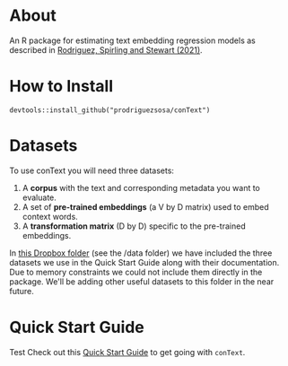 # About

An R package for estimating text embedding regression models as described in [Rodriguez, Spirling and Stewart (2021)](https://github.com/prodriguezsosa/EmbeddingRegression). 

# How to Install

`devtools::install_github("prodriguezsosa/conText")`

# Datasets

To use conText you will need three datasets: 

1. A **corpus** with the text and corresponding metadata you want to evaluate.
2. A set of **pre-trained embeddings** (a V by D matrix) used to embed context words.
3. A **transformation matrix** (D by D) specific to the pre-trained embeddings.

In [this Dropbox folder](https://www.dropbox.com/sh/jsyrag7opfo7l7i/AAB1z7tumLuKihGu2-FDmhmKa?dl=0) (see the /data folder) we have included the three datasets we use in the Quick Start Guide along with their documentation. Due to memory constraints we could not include them directly in the package. We'll be adding other useful datasets to this folder in the near future.

# Quick Start Guide

Test Check out this [Quick Start Guide](https://github.com/prodriguezsosa/conText/blob/master/vignettes/quickstart.Rmd) to get going with `conText`.
